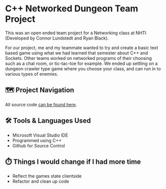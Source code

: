 # C++ Networked Dungeon Team Project

This was an open ended team project for a Networking class at NHTI (Developed by Connor Lundstedt and Ryan Black). 

For our project, me and my teammate wanted to try and create a basic text based game using what we had learned that semester about C++ and Sockets. Other teams worked on networked programs of their choosing such as a chat room, or tic-tac-toe for example. We ended up settling on a dungeon crawler type game where you choose your class, and can run in to various types of enemies.

## 	:world_map: Project Navigation

All source code [can be found here](https://github.com/clundstedt225/Asteroids247/tree/master/asteroids/DrawingExample/Core).

## 	:hammer_and_wrench: Tools & Languages Used
- Microsoft Visual Studio IDE
- Programmed using C++
- Github for Source Control

##	:stopwatch: Things I would change if I had more time
- Reflect the games state clientside
- Refactor and clean up code 
